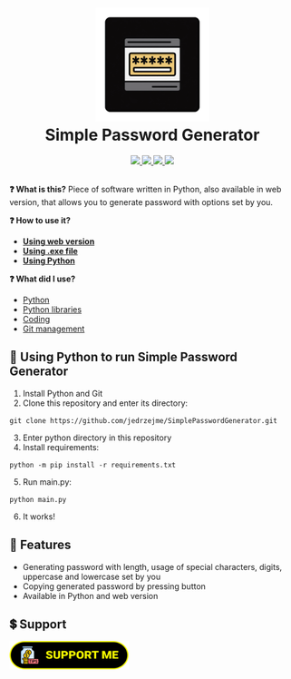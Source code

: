 <h1 align = 'center'>
    <img 
        src = '/assets/icon.png' 
        height = '200' 
        width = '200' 
        alt = 'Icon' 
    />
    <br>
    Simple Password Generator
    <br>
</h1>

<div align = 'center'>
    <a href = 'https://github.com/jedrzejme/SimplePasswordGenerator/'>
        <img src = 'https://img.shields.io/github/stars/jedrzejme/SimplePasswordGenerator?style=for-the-badge&color=%23cfb002'/>
    </a>
    <a href = 'https://github.com/jedrzejme/SimplePasswordGenerator/tags'>
        <img src = 'https://img.shields.io/github/v/tag/jedrzejme/SimplePasswordGenerator?style=for-the-badge&label=version'/>
    </a>
    <a href = 'https://github.com/jedrzejme/SimplePasswordGenerator/issues'>
        <img src = 'https://img.shields.io/github/issues/jedrzejme/SimplePasswordGenerator?style=for-the-badge&color=%23ff6f00'/>
    </a>
    <a href = 'https://github.com/jedrzejme/SimplePasswordGenerator/pulls'>
        <img src = 'https://img.shields.io/github/issues-pr/jedrzejme/SimplePasswordGenerator?style=for-the-badge'/>
    </a>
</div>

<br>

**❓ What is this?** Piece of software written in Python, also available in web version, that allows you to generate password with options set by you.

**❓ How to use it?**
* [**Using web version**](https://simple-password-generator.jbs.ovh)
* [**Using .exe file**](https://github.com/jedrzejme/SimplePasswordGenerator/releases)
* [**Using Python**](#using-python-to-run-simple-password-generator)


**❓ What did I use?**
* [Python](https://www.python.org/)
* [Python libraries](https://github.com/jedrzejme/SimplePasswordGenerator/blob/main/requirements.txt)
* [Coding](https://code.visualstudio.com/)
* [Git management](https://desktop.github.com/)

## 🐍 Using Python to run Simple Password Generator
1) Install Python and Git
2) Clone this repository and enter its directory:
```
git clone https://github.com/jedrzejme/SimplePasswordGenerator.git
```
3) Enter python directory in this repository
4) Install requirements:
```
python -m pip install -r requirements.txt
```
5) Run main.py:
```
python main.py
```
6) It works!

## 🚀 Features
* Generating password with length, usage of special characters, digits, uppercase and lowercase set by you
* Copying generated password by pressing button
* Available in Python and web version

## 💲 Support
<p><a href="https://support.jedrzej.me/" target="_blank"> <img align="left" src="https://raw.githubusercontent.com/jedrzejme/jedrzejme/main/assets/supportme.svg" height="50" width="210" alt="jedrzejme" /></a></p>